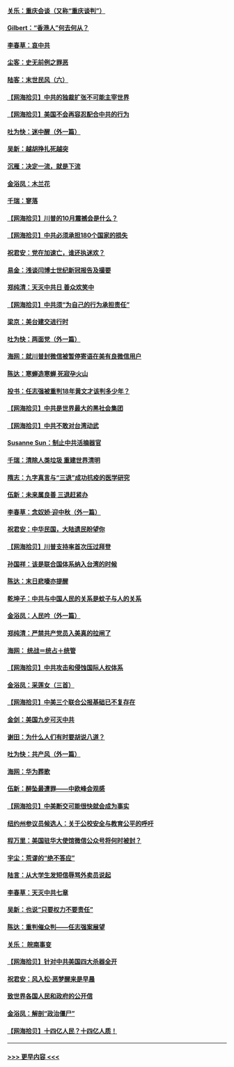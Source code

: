 #### [关乐：重庆会谈（又称“重庆谈判”）](../pages/nsc993/n12437525.md?t=09290802) 
#### [Gilbert：“香港人”何去何从？](../pages/nsc993/n12435894.md?t=09290802) 
#### [李春草：哀中共](../pages/nsc993/n12435874.md?t=09290802) 
#### [尘客：史无前例之罪恶](../pages/nsc993/n12435762.md?t=09290802) 
#### [陆客：末世民风（六）](../pages/nsc993/n12435354.md?t=09290802) 
#### [【网海拾贝】中共的独裁扩张不可能主宰世界](../pages/nsc993/n12435151.md?t=09290802) 
#### [【网海拾贝】美国不会再容忍配合中共的行为](../pages/nsc993/n12433808.md?t=09290802) 
#### [吐为快：迷中醒（外一篇）](../pages/nsc993/n12433585.md?t=09290802) 
#### [吴新：越胡挣扎死越突](../pages/nsc993/n12433562.md?t=09290802) 
#### [沉雁：决定一流，就是下流](../pages/nsc993/n12432128.md?t=09290802) 
#### [金浴凤：木兰花](../pages/nsc993/n12432124.md?t=09290802) 
#### [千瑞：寥落](../pages/nsc993/n12432071.md?t=09290802) 
#### [【网海拾贝】川普的10月震撼会是什么？](../pages/nsc993/n12431624.md?t=09290802) 
#### [【网海拾贝】中共必须承担180个国家的损失](../pages/nsc993/n12428893.md?t=09290802) 
#### [祝君安：党在加速亡，谁还执迷欢？](../pages/nsc993/n12428652.md?t=09290802) 
#### [易金：浅谈闫博士世纪新冠报告及撮要](../pages/nsc993/n12426822.md?t=09290802) 
#### [郑纯清：天灭中共日 善众欢笑中](../pages/nsc993/n12426784.md?t=09290802) 
#### [【网海拾贝】中共须“为自己的行为承担责任”](../pages/nsc993/n12426067.md?t=09290802) 
#### [梁京：美台建交进行时](../pages/nsc993/n12424066.md?t=09290802) 
#### [吐为快：两面党（外一篇）](../pages/nsc993/n12424043.md?t=09290802) 
#### [海网：就川普封微信被暂停寄语在美有良微信用户](../pages/nsc993/n12424021.md?t=09290802) 
#### [陈达：寒蝉造寒蝉 死寂孕火山](../pages/nsc993/n12423958.md?t=09290802) 
#### [投书：任志强被重判18年黄文才该判多少年？](../pages/nsc993/n12423672.md?t=09290802) 
#### [【网海拾贝】中共是世界最大的黑社会集团](../pages/nsc993/n12423543.md?t=09290802) 
#### [【网海拾贝】中共不敢对台湾动武](../pages/nsc993/n12421418.md?t=09290802) 
#### [Susanne Sun：制止中共活摘器官](../pages/nsc993/n12419654.md?t=09290802) 
#### [千瑞：清除人类垃圾 重建世界清明](../pages/nsc993/n12419414.md?t=09290802) 
#### [隋志：九字真言与“三退”成功抗疫的医学研究](../pages/nsc993/n12419248.md?t=09290802) 
#### [伍新：未来属良善 三退赶紧办](../pages/nsc993/n12418496.md?t=09290802) 
#### [李春草：念奴娇·迎中秋（外一篇）](../pages/nsc993/n12418465.md?t=09290802) 
#### [祝君安：中华民国，大陆遗民盼望你](../pages/nsc993/n12418089.md?t=09290802) 
#### [【网海拾贝】川普支持率首次压过拜登](../pages/nsc993/n12418050.md?t=09290802) 
#### [孙国祥：该是联合国体系纳入台湾的时候](../pages/nsc993/n12417369.md?t=09290802) 
#### [陈达：末日悲嚎亦提醒](../pages/nsc993/n12416736.md?t=09290802) 
#### [乾坤子：中共与中国人民的关系是蚊子与人的关系](../pages/nsc993/n12416632.md?t=09290802) 
#### [金浴凤：人民吟（外一篇）](../pages/nsc993/n12416567.md?t=09290802) 
#### [郑纯清：严禁共产党员入美真的拉闸了](../pages/nsc993/n12416550.md?t=09290802) 
#### [海网： 统战＝统占＋统管](../pages/nsc993/n12416404.md?t=09290802) 
#### [【网海拾贝】中共攻击和侵蚀国际人权体系](../pages/nsc993/n12416250.md?t=09290802) 
#### [金浴凤：采莲女（三首）](../pages/nsc993/n12415517.md?t=09290802) 
#### [【网海拾贝】中美三个联合公报基础已不复存在](../pages/nsc993/n12415054.md?t=09290802) 
#### [金剑：美国九步可灭中共](../pages/nsc993/n12413183.md?t=09290802) 
#### [谢田：为什么人们有时要胡说八道？](../pages/nsc993/n12411861.md?t=09290802) 
#### [吐为快：共产风（外一篇）](../pages/nsc993/n12411761.md?t=09290802) 
#### [海网：华为葬歌](../pages/nsc993/n12410381.md?t=09290802) 
#### [伍新：醉坠最遭罪——中欧峰会观感](../pages/nsc993/n12410364.md?t=09290802) 
#### [【网海拾贝】中美断交可能很快就会成为事实](../pages/nsc993/n12409495.md?t=09290802) 
#### [纽约州参议员候选人：关于公校安全与教育公平的呼吁](../pages/nsc993/n12409228.md?t=09290802) 
#### [程万里：美国驻华大使馆微信公众号将何时被封？](../pages/nsc993/n12407397.md?t=09290802) 
#### [宇尘：荒谬的“绝不答应”](../pages/nsc993/n12407360.md?t=09290802) 
#### [陆言：从大学生发短信辱骂外卖员说起](../pages/nsc993/n12407285.md?t=09290802) 
#### [李春草：天灭中共七章](../pages/nsc993/n12406988.md?t=09290802) 
#### [吴新：也说“只要权力不要责任”](../pages/nsc993/n12406966.md?t=09290802) 
#### [陈达：重判催众判——任志强案展望](../pages/nsc993/n12404540.md?t=09290802) 
#### [关乐： 皖南事变](../pages/nsc993/n12404288.md?t=09290802) 
#### [【网海拾贝】针对中共美国四大杀器全开](../pages/nsc993/n12404172.md?t=09290802) 
#### [祝君安：风入松‧恶梦醒来是早晨](../pages/nsc993/n12401953.md?t=09290802) 
#### [致世界各国人民和政府的公开信](../pages/nsc993/n12401824.md?t=09290802) 
#### [金浴凤：解剖“政治僵尸”](../pages/nsc993/n12401808.md?t=09290802) 
#### [【网海拾贝】十四亿人民？十四亿人质！](../pages/nsc993/n12401708.md?t=09290802) 

----
#### [ >>> 更早内容 <<< ](../indexes/nsc993-earlier.md)
